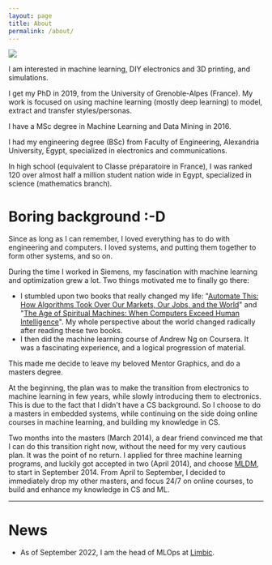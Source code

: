 ```yaml
---
layout: page
title: About
permalink: /about/
---
```


[![](https://osm3000.files.wordpress.com/2022/04/personal.jpg?w=1024)](https://osm3000.files.wordpress.com/2022/04/personal.jpg)

I am interested in machine learning, DIY electronics and 3D printing, and simulations.

I get my PhD in 2019, from the University of Grenoble-Alpes (France). My work is focused on using machine learning (mostly deep learning) to model, extract and transfer styles/personas.

I have a MSc degree in Machine Learning and Data Mining in 2016.

I had my engineering degree (BSc) from Faculty of Engineering, Alexandria University, Egypt, specialized in electronics and communications.

In high school (equivalent to Classe préparatoire in France), I was ranked 120 over almost half a million student nation wide in Egypt, specialized in science (mathematics branch).

# Boring background :-D

Since as long as I can remember, I loved everything has to do with engineering and computers. I loved systems, and putting them together to form other systems, and so on.

During the time I worked in Siemens, my fascination with machine learning and optimization grew a lot. Two things motivated me to finally go there:

- I stumbled upon two books that really changed my life: "[Automate This: How Algorithms Took Over Our Markets, Our Jobs, and the World](https://www.amazon.com/Automate-This-Algorithms-Markets-World/dp/1591846528/ref=sr_1_fkmrnull_1?keywords=Automate+This%3A+How+Algorithms+Took+Over+Our+Markets%2C+Our+Jobs%2C+and+the+World&qid=1553653100&s=books&sr=1-1-fkmrnull)" and "[The Age of Spiritual Machines: When Computers Exceed Human Intelligence](https://www.amazon.com/Age-Spiritual-Machines-Computers-Intelligence/dp/0140282025/ref=tmm_pap_swatch_0?_encoding=UTF8&qid=&sr=)". My whole perspective about the world changed radically after reading these two books.
- I then did the machine learning course of Andrew Ng on Coursera. It was a fascinating experience, and a logical progression of material.

This made me decide to leave my beloved Mentor Graphics, and do a masters degree.

At the beginning, the plan was to make the transition from electronics to machine learning in few years, while slowly introducing them to electronics. This is due to the fact that I didn't have a CS background. So I choose to do a masters in embedded systems, while continuing on the side doing online courses in machine learning, and building my knowledge in CS.

Two months into the masters (March 2014), a dear friend convinced me that I can do this transition right now, without the need for my very cautious plan. It was the point of no return. I applied for three machine learning programs, and luckily got accepted in two (April 2014), and choose [MLDM](https://mldm.univ-st-etienne.fr/), to start in September 2014. From April to September, I decided to immediately drop my other masters, and focus 24/7 on online courses, to build and enhance my knowledge in CS and ML.


---
# News
- As of September 2022, I am the head of MLOps at [Limbic](https://limbic.ai/).